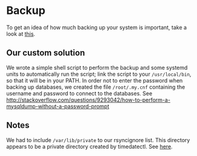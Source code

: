 # Backup

To get an idea of how much backing up your system is important, take a 
look at [this](http://www.backup.info/quotes).

## Our custom solution

We wrote a simple shell script to perform the backup and some systemd 
units to automatically run the script; link the script to your 
`/usr/local/bin`, so that it will be in your PATH. In order not to enter 
the password when backing up databases, we created the file 
`/root/.my.cnf` containing the username and password to connect to the 
databases. See 
http://stackoverflow.com/questions/9293042/how-to-perform-a-mysqldump-without-a-password-prompt

## Notes

We had to include `/var/lib/private` to our rsyncignore list. This 
directory appears to be a private directory created by timedatectl. See 
[here](https://wiki.archlinux.org/index.php/Systemd-timesyncd).
